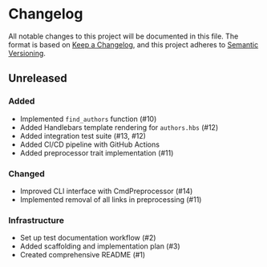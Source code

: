 # Changelog

All notable changes to this project will be documented in this file.
The format is based on [Keep a Changelog](https://keepachangelog.com/),
and this project adheres to [Semantic Versioning](https://semver.org/).

## Unreleased

### Added

- Implemented `find_authors` function (#10)
- Added Handlebars template rendering for `authors.hbs` (#12)
- Added integration test suite (#13, #12)
- Added CI/CD pipeline with GitHub Actions
- Added preprocessor trait implementation (#11)

### Changed

- Improved CLI interface with CmdPreprocessor (#14)
- Implemented removal of all links in preprocessing (#11)

### Infrastructure

- Set up test documentation workflow (#2)
- Added scaffolding and implementation plan (#3)
- Created comprehensive README (#1)
